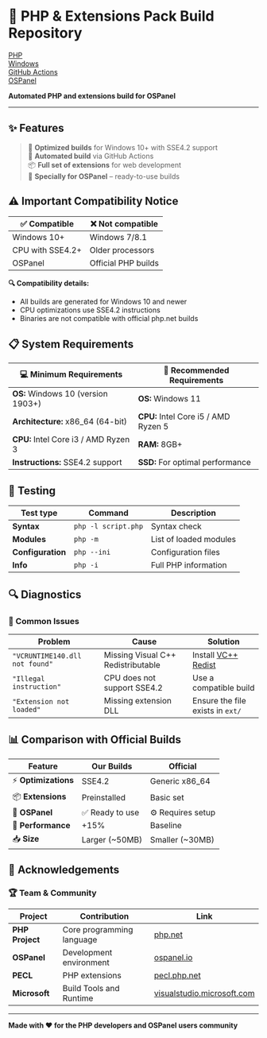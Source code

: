# 🐘 PHP & Extensions Pack Build Repository

[PHP](https://img.shields.io/badge/php-%23777BB4.svg?style=for-the-badge&logo=php&logoColor=white)  
[Windows](https://img.shields.io/badge/Windows-0078D6?style=for-the-badge&logo=windows&logoColor=white)  
[GitHub Actions](https://img.shields.io/badge/github%20actions-%232671E5.svg?style=for-the-badge&logo=githubactions&logoColor=white)  
[OSPanel](https://img.shields.io/badge/OSPanel-Compatible-orange?style=for-the-badge)

**Automated PHP and extensions build for OSPanel**

---

## ✨ Features

> 🚀 **Optimized builds** for Windows 10+ with SSE4.2 support  
> 🔧 **Automated build** via GitHub Actions  
> 📦 **Full set of extensions** for web development  
> 🎯 **Specially for OSPanel** – ready-to-use builds

## ⚠️ Important Compatibility Notice

| ✅ Compatible | ❌ Not compatible |
|---------------|-------------------|
| Windows 10+   | Windows 7/8.1 |
| CPU with SSE4.2+ | Older processors |
| OSPanel       | Official PHP builds |

**🔍 Compatibility details:**
- All builds are generated for Windows 10 and newer
- CPU optimizations use SSE4.2 instructions
- Binaries are not compatible with official php.net builds

## 📋 System Requirements

| 💻 Minimum Requirements | 🚀 Recommended Requirements |
|--------------------------|------------------------------|
| **OS:** Windows 10 (version 1903+) | **OS:** Windows 11 |
| **Architecture:** x86_64 (64-bit) | **CPU:** Intel Core i5 / AMD Ryzen 5 |
| **CPU:** Intel Core i3 / AMD Ryzen 3 | **RAM:** 8GB+ |
| **Instructions:** SSE4.2 support | **SSD:** For optimal performance |

## 🧪 Testing

| Test type | Command | Description |
|-----------|---------|-------------|
| **Syntax** | `php -l script.php` | Syntax check |
| **Modules** | `php -m` | List of loaded modules |
| **Configuration** | `php --ini` | Configuration files |
| **Info** | `php -i` | Full PHP information |

## 🔍 Diagnostics

### 🚨 Common Issues

| Problem | Cause | Solution |
|---------|-------|----------|
| `"VCRUNTIME140.dll not found"` | Missing Visual C++ Redistributable | Install [VC++ Redist](https://aka.ms/vs/17/release/vc_redist.x64.exe) |
| `"Illegal instruction"` | CPU does not support SSE4.2 | Use a compatible build |
| `"Extension not loaded"` | Missing extension DLL | Ensure the file exists in `ext/` |

## 📊 Comparison with Official Builds

| Feature | Our Builds | Official |
|---------|------------|----------|
| ⚡ **Optimizations** | SSE4.2 | Generic x86_64 |
| 📦 **Extensions** | Preinstalled | Basic set |
| 🔧 **OSPanel** | ✅ Ready to use | ⚙️ Requires setup |
| 🚀 **Performance** | +15% | Baseline |
| 📥 **Size** | Larger (~50MB) | Smaller (~30MB) |

## 🙏 Acknowledgements

### 🏆 Team & Community

| Project | Contribution | Link |
|---------|--------------|------|
| **PHP Project** | Core programming language | [php.net](https://www.php.net/) |
| **OSPanel** | Development environment | [ospanel.io](https://ospanel.io/) |
| **PECL** | PHP extensions | [pecl.php.net](https://pecl.php.net/) |
| **Microsoft** | Build Tools and Runtime | [visualstudio.microsoft.com](https://visualstudio.microsoft.com/) |

---

**Made with ❤️ for the PHP developers and OSPanel users community**
